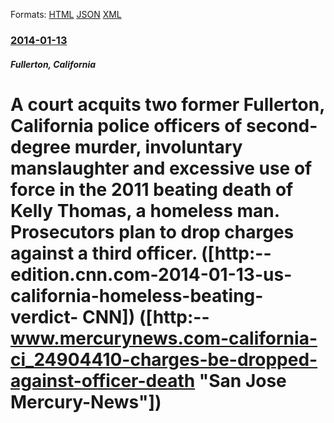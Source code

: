 
Formats: [HTML](/news/2014/01/13/a-court-acquits-two-former-fullerton-california-police-officers-of-second-degree-murder-involuntary-manslaughter-and-excessive-use-of-forc.html)  [JSON](/news/2014/01/13/a-court-acquits-two-former-fullerton-california-police-officers-of-second-degree-murder-involuntary-manslaughter-and-excessive-use-of-forc.json)  [XML](/news/2014/01/13/a-court-acquits-two-former-fullerton-california-police-officers-of-second-degree-murder-involuntary-manslaughter-and-excessive-use-of-forc.xml)  

### [2014-01-13](/news/2014/01/13/index.md)

##### Fullerton, California
# A court acquits two former Fullerton, California police officers of second-degree murder, involuntary manslaughter and excessive use of force in the 2011 beating death of Kelly Thomas, a homeless man. Prosecutors plan to drop charges against a third officer. ([http:--edition.cnn.com-2014-01-13-us-california-homeless-beating-verdict- CNN]) ([http:--www.mercurynews.com-california-ci_24904410-charges-be-dropped-against-officer-death "San Jose Mercury-News"])



